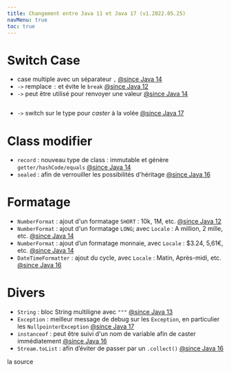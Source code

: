 ```yaml
---
title: Changement entre Java 11 et Java 17 (v1.2022.05.25)
navMenu: true
toc: true
---
```


# Switch Case

- case multiple avec un
  séparateur `,` [@since Java 14](https://www.oracle.com/java/technologies/javase/14all-relnotes.html#NewFeature)
- `->` remplace `:` et évite
  le `break` [@since Java 12](https://www.oracle.com/java/technologies/javase/12all-relnotes.html#NewFeature)
- `->` peut être utilisé pour renvoyer une
  valeur [@since Java 14](https://www.oracle.com/java/technologies/javase/14all-relnotes.html#NewFeature)
  ```
- `->` switch sur le type pour _caster_ à la
  volée [@since Java 17](https://www.oracle.com/java/technologies/javase/17all-relnotes.html#NewFeature)

# Class modifier

- `record` : nouveau type de class : immutable et
  génère `getter/hashCode/equals` [@since Java 14](https://www.oracle.com/java/technologies/javase/14all-relnotes.html#NewFeature)
- `sealed` : afin de verrouiller les possibilités
  d'héritage [@since Java 16](https://www.oracle.com/java/technologies/javase/16all-relnotes.html#NewFeature)

# Formatage

- `NumberFormat` : ajout d'un formatage `SHORT` : 10k, 1M,
  etc. [@since Java 12](https://www.oracle.com/java/technologies/javase/12all-relnotes.html#NewFeature)
- `NumberFormat` : ajout d'un formatage `LONG`; avec `Locale` : A million, 2 mille,
  etc. [@since Java 14](https://www.oracle.com/java/technologies/javase/14all-relnotes.html#NewFeature)
- `NumberFormat` : ajout d’un formatage monnaie, avec `Locale` : $3.24, 5,61€,
  etc. [@since Java 14](https://www.oracle.com/java/technologies/javase/14all-relnotes.html#NewFeature)
- `DateTimeFormatter` : ajout du cycle, avec `Locale` : Matin, Après-midi,
  etc. [@since Java 16](https://www.oracle.com/java/technologies/javase/16all-relnotes.html#NewFeature)

# Divers

- `String` : bloc String multiligne
  avec `"""` [@since Java 13](https://www.oracle.com/java/technologies/javase/13all-relnotes.html#NewFeature)
- `Exception` : meilleur message de debug sur les `Exception`, en particulier
  les `NullpointerException` [@since Java 17](https://www.oracle.com/java/technologies/javase/17all-relnotes.html#NewFeature)
- `instanceof` : peut être suivi d'un nom de variable afin de caster
  immédiatement [@since Java 16](https://www.oracle.com/java/technologies/javase/16all-relnotes.html#NewFeature)
- `Stream.toList` : afin d’éviter de passer
  par un `.collect()` [@since Java 16](https://www.oracle.com/java/technologies/javase/16all-relnotes.html#NewFeature)

la source